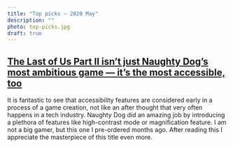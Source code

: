 ```yaml
---
title: "Top picks — 2020 May"
description: ""
photo: top-picks.jpg
draft: true
---
```


## [The Last of Us Part II isn’t just Naughty Dog’s most ambitious game — it’s the most accessible, too](https://www.theverge.com/21274923/the-last-of-us-part-2-accessibility-features-naughty-dog-interview-ps4)

It is fantastic to see that accessibility features are considered early in a process of a game creation, not like an after thought that very often happens in a tech industry. Naughty Dog did an amazing job by introducing a plethora of features like high-contrast mode or magnification feature. I am not a big gamer, but this one I pre-ordered months ago. After reading this I appreciate the masterpiece of this title even more.

